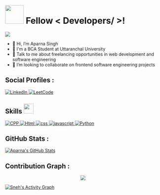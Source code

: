 <h1> <img src = "https://static.vecteezy.com/system/resources/thumbnails/017/190/293/small/hi-text-lettering-digital-planner-sticker-and-3d-text-png.png" width = 60px> Fellow < Developers/ >!</h1>
<p align='center'>
</p>

<p>
  <a href="#"><img src="https://readme-typing-svg.herokuapp.com?&font=IBM+Plex+Sans&color=abcdef&size=20&lines=Welcome+to+my+GitHub+Profile!;I'm+a+Web+Developer;I'm+a+Computer+Science+engineer" /></a>
</p>

- 👋 Hi, I’m Aparna Singh
- 💼 I'm a BCA Student at Uttaranchal University
- 💬 Talk to me about freelancing opportunities in web development and software engineering
- 👯 I’m looking to collaborate on frontend software engineering projects


<h2> Social Profiles : </h2>
  <a href="https://www.linkedin.com/in/as2509x/" target="_blank">
    <img alt="LinkedIn" src="https://img.shields.io/badge/LinkedIn-0077B5?style=for-the-badge&logo=linkedin&logoColor=white">
  </a>  
  <a href="https://leetcode.com/u/AS2509X/" target="_blank">
    <img alt="LeetCode" src="https://img.shields.io/badge/-Leetcode-ffa116?style=for-the-badge&logo=Leetcode&logoColor=black">
  </a>

<h2> Skills <img src = "https://media2.giphy.com/media/QssGEmpkyEOhBCb7e1/giphy.gif?cid=ecf05e47a0n3gi1bfqntqmob8g9aid1oyj2wr3ds3mg700bl&rid=giphy.gif" width = 32px> </h2>
  <a href="https://github.com/AS2509X/" target="_blank"> 
    <img alt="CPP" src="https://img.shields.io/badge/CPP-0c548a?style=for-the-badge&logo=java&logoColor=white">
  </a>
   <a href="https://github.com/AS2509X/" target="_blank">
    <img alt="Html" src="https://img.shields.io/badge/html-e5532d?style=for-the-badge&logo=html&logoColor=white">
  </a>
   <a href="https://github.com/AS2509X/" target="_blank">
    <img alt="css" src="https://img.shields.io/badge/Css-3d9cd7?style=for-the-badge&logo=css&logoColor=white">
  </a>
   <a href="https://github.com/AS2509X/" target="_blank">
    <img alt="javascript" src="https://img.shields.io/badge/Javascript-efd81d?style=for-the-badge&logo=javascript&logoColor=white">
  </a>
  <a href="https://github.com/AS2509X/" target="_blank">
    <img alt="Python" src="https://img.shields.io/badge/Python-3776AB?style=for-the-badge&logo=python&logoColor=white">
  </a>

## GitHub Stats :

[![Aparna's GitHub Stats](https://github-readme-stats.vercel.app/api?username=AS2509X&theme=aura&count_private=true&show_icons=true&cache_seconds=900)](https://github.com/AS2509X)

## Contribution Graph :

<p align="center">
  <a href="https://snehkr.netlify.app">
    <img src="https://streak-stats.demolab.com?user=AS2509X&theme=gruvbox_duo&hide_border=true&date_format=M%20j%5B%2C%20Y%5D&fire=DD0000"/>
  </a>
</p>

<a href="https://snehkr.netlify.app">
<img alt="Sneh's Activity Graph" src="https://github-readme-activity-graph.vercel.app/graph?username=AS2509X&bg_color=1F222E&color=F8D866&line=F85D7F&point=FFFFFF&hide_border=true" />
</a>
